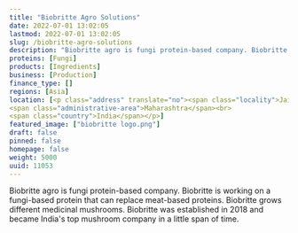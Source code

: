 ```yaml
---
title: "Biobritte Agro Solutions"
date: 2022-07-01 13:02:05
lastmod: 2022-07-01 13:02:05
slug: /biobritte-agro-solutions
description: "Biobritte agro is fungi protein-based company. Biobritte is working on a fungi-based protein that can replace meat-based proteins. Biobritte grows different medicinal mushrooms. Biobritte was established in 2018 and became India's top mushroom company in a little span of time."
proteins: [Fungi]
products: [Ingredients]
business: [Production]
finance_type: []
regions: [Asia]
location: [<p class="address" translate="no"><span class="locality">Jainapur</span> <span class="postal-code">416101</span><br>
<span class="administrative-area">Maharashtra</span><br>
<span class="country">India</span></p>]
featured_image: ["biobritte logo.png"]
draft: false
pinned: false
homepage: false
weight: 5000
uuid: 11053
---
```

<p>Biobritte agro is fungi protein-based company. Biobritte is working on a fungi-based protein that can replace meat-based proteins. Biobritte grows different medicinal mushrooms. Biobritte was established in 2018 and became India's top mushroom company in a little span of time.</p>
